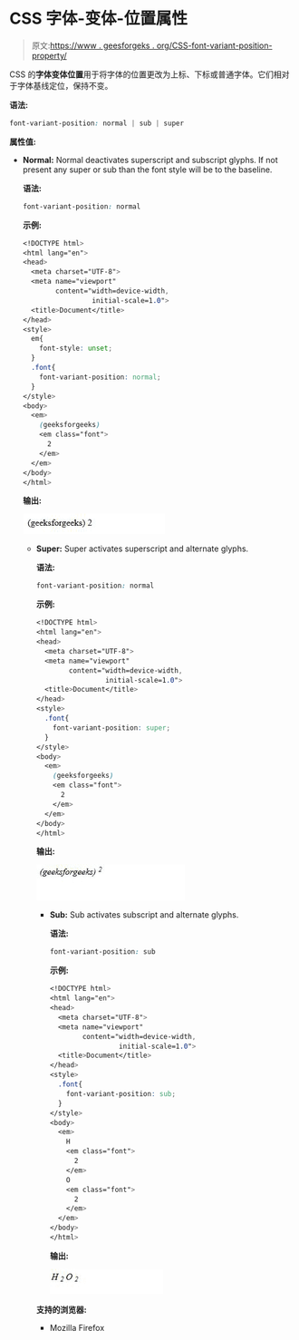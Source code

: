 # CSS 字体-变体-位置属性

> 原文:[https://www . geesforgeks . org/CSS-font-variant-position-property/](https://www.geeksforgeeks.org/css-font-variant-position-property/)

CSS 的**字体变体位置**用于将字体的位置更改为上标、下标或普通字体。它们相对于字体基线定位，保持不变。

**语法:**

```css
font-variant-position: normal | sub | super
```

**属性值:**

*   **Normal:** Normal deactivates superscript and subscript glyphs. If not present any super or sub than the font style will be to the baseline.

    **语法:**

    ```css
    font-variant-position: normal
    ```

    **示例:**

    ```css
    <!DOCTYPE html>
    <html lang="en">
    <head>
      <meta charset="UTF-8">
      <meta name="viewport"
            content="width=device-width,
                     initial-scale=1.0">
      <title>Document</title>
    </head>
    <style>
      em{
        font-style: unset;
      }
      .font{
        font-variant-position: normal;
      }
    </style>
    <body>
      <em>
        (geeksforgeeks)
        <em class="font">
          2
        </em>
      </em>
    </body>
    </html>
    ```

    **输出:**

    ![](img/fc621c98209ca57dc5ff6851418897cc.png)

    *   **Super:** Super activates superscript and alternate glyphs.

        **语法:**

        ```css
        font-variant-position: normal
        ```

        **示例:**

        ```css
        <!DOCTYPE html>
        <html lang="en">
        <head>
          <meta charset="UTF-8">
          <meta name="viewport" 
                content="width=device-width, 
                         initial-scale=1.0">
          <title>Document</title>
        </head>
        <style>
          .font{
            font-variant-position: super;
          }
        </style>
        <body>
          <em>
            (geeksforgeeks)
            <em class="font">
              2
            </em>
          </em>
        </body>
        </html>
        ```

        **输出:**

        ![](img/3399692757c9f8470888dc2a1346b222.png)

        *   **Sub:** Sub activates subscript and alternate glyphs.

            **语法:**

            ```css
            font-variant-position: sub
            ```

            **示例:**

            ```css
            <!DOCTYPE html>
            <html lang="en">
            <head>
              <meta charset="UTF-8">
              <meta name="viewport" 
                    content="width=device-width,
                             initial-scale=1.0">
              <title>Document</title>
            </head>
            <style>
              .font{
                font-variant-position: sub;
              }
            </style>
            <body>
              <em>
                H
                <em class="font">
                  2
                </em>
                O
                <em class="font">
                  2
                </em>
              </em>
            </body>
            </html>
            ```

            **输出:**

            ![](img/50f82de9b27d2ba2cb4231fee140ed0e.png)

        **支持的浏览器:**

        *   Mozilla Firefox